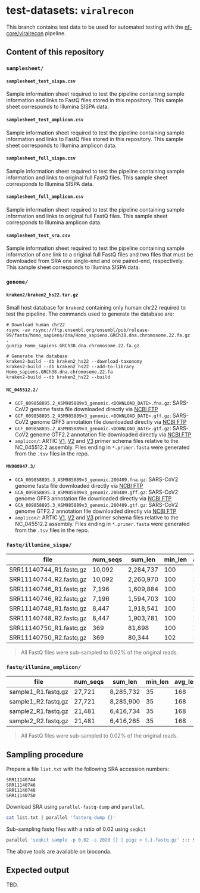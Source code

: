 # test-datasets: `viralrecon`

This branch contains test data to be used for automated testing with the [nf-core/viralrecon](https://github.com/nf-core/viralrecon) pipeline.

## Content of this repository

### `samplesheet/`

#### `samplesheet_test_sispa.csv`

Sample information sheet required to test the pipeline containing sample information and links to FastQ files stored in this repository. This sample sheet corresponds to Illumina SISPA data.

#### `samplesheet_test_amplicon.csv`

Sample information sheet required to test the pipeline containing sample information and links to FastQ files stored in this repository. This sample sheet corresponds to Illumina amplicon data.

#### `samplesheet_full_sispa.csv`

Sample information sheet required to test the pipeline containing sample information and links to original full FastQ files. This sample sheet corresponds to Illumina SISPA data.

#### `samplesheet_full_amplicon.csv`

Sample information sheet required to test the pipeline containing sample information and links to original full FastQ files. This sample sheet corresponds to Illumina amplicon data.

#### `samplesheet_test_sra.csv`
Sample information sheet required to test the pipeline containing sample information of one link to a original full FastQ files and two files that must be downloaded from SRA one single-end and one paired-end, respectively. This sample sheet corresponds to Illumina SISPA data.

### `genome/`

#### `kraken2/kraken2_hs22.tar.gz`

Small host database for `kraken2` containing only human chr22 required to test the pipeline. The commands used to generate the database are:

```
# Download human chr22
rsync -av rsync://ftp.ensembl.org/ensembl/pub/release-99/fasta/homo_sapiens/dna/Homo_sapiens.GRCh38.dna.chromosome.22.fa.gz .
gunzip Homo_sapiens.GRCh38.dna.chromosome.22.fa.gz

# Generate the database
kraken2-build --db kraken2_hs22 --download-taxonomy
kraken2-build --db kraken2_hs22 --add-to-library Homo_sapiens.GRCh38.dna.chromosome.22.fa
kraken2-build --db kraken2_hs22 --build
```

#### `NC_045512.2/`

* `GCF_009858895.2_ASM985889v3_genomic.<DOWNLOAD_DATE>.fna.gz`: SARS-CoV2 genome fasta file downloaded directly via [NCBI FTP](https://ftp.ncbi.nlm.nih.gov/genomes/all/GCF/009/858/895/GCF_009858895.2_ASM985889v3/GCF_009858895.2_ASM985889v3_genomic.fna.gz)
* `GCF_009858895.2_ASM985889v3_genomic.<DOWNLOAD_DATE>.gff.gz`: SARS-CoV2 genome GFF3 annotation file downloaded directly via [NCBI FTP](https://ftp.ncbi.nlm.nih.gov/genomes/all/GCF/009/858/895/GCF_009858895.2_ASM985889v3/GCF_009858895.2_ASM985889v3_genomic.gff.gz)
* `GCF_009858895.2_ASM985889v3_genomic.<DOWNLOAD_DATE>.gtf.gz`: SARS-CoV2 genome GTF2.2 annotation file downloaded directly via [NCBI FTP](https://ftp.ncbi.nlm.nih.gov/genomes/all/GCF/009/858/895/GCF_009858895.2_ASM985889v3/GCF_009858895.2_ASM985889v3_genomic.gtf.gz)
* `amplicon/`: ARTIC [V1](https://github.com/artic-network/artic-ncov2019/tree/master/primer_schemes/nCoV-2019/V1), [V2](https://github.com/artic-network/artic-ncov2019/tree/master/primer_schemes/nCoV-2019/V2) and [V3](https://github.com/artic-network/artic-ncov2019/tree/master/primer_schemes/nCoV-2019/V3) primer schema files relative to the NC_045512.2 assembly. Files ending in `*.primer.fasta` were generated from the `.tsv` files in the repo.

#### `MN908947.3/`

* `GCA_009858895.3_ASM985889v3_genomic.200409.fna.gz`: SARS-CoV2 genome fasta file downloaded directly via [NCBI FTP](https://ftp.ncbi.nlm.nih.gov/genomes/all/GCA/009/858/895/GCA_009858895.3_ASM985889v3/GCA_009858895.3_ASM985889v3_genomic.fna.gz)
* `GCA_009858895.3_ASM985889v3_genomic.200409.gff.gz`: SARS-CoV2 genome GFF3 annotation file downloaded directly via [NCBI FTP](https://ftp.ncbi.nlm.nih.gov/genomes/all/GCA/009/858/895/GCA_009858895.3_ASM985889v3/GCA_009858895.3_ASM985889v3_genomic.gff.gz)
* `GCA_009858895.3_ASM985889v3_genomic.200409.gtf.gz`: SARS-CoV2 genome GTF2.2 annotation file downloaded directly via [NCBI FTP](https://ftp.ncbi.nlm.nih.gov/genomes/all/GCA/009/858/895/GCA_009858895.3_ASM985889v3/GCA_009858895.3_ASM985889v3_genomic.gtf.gz)
* `amplicon/`: ARTIC [V1](https://github.com/artic-network/artic-ncov2019/tree/master/primer_schemes/nCoV-2019/V1), [V2](https://github.com/artic-network/artic-ncov2019/tree/master/primer_schemes/nCoV-2019/V2) and [V3](https://github.com/artic-network/artic-ncov2019/tree/master/primer_schemes/nCoV-2019/V3) primer schema files relative to the NC_045512.2 assembly. Files ending in `*.primer.fasta` were generated from the `.tsv` files in the repo.

### `fastq/illumina_sispa/`

| file                    | num_seqs | sum_len    | min_len | avg_len | max_len | file_size | Sequencer   | LibrarySource      |
|-------------------------|----------|------------|---------|---------|---------|-----------|-------------|--------------------|
| SRR11140744_R1.fastq.gz |   10,092 |  2,284,737 |     100 |   175.5 |     251 |      747K | PE Illumina | Metagenomics       |
| SRR11140744_R2.fastq.gz |   10,092 |  2,260,970 |     100 |   175.5 |     251 |      783K | PE Illumina | Metagenomics       |
| SRR11140746_R1.fastq.gz |    7,196 |  1,609,884 |     100 |   175.5 |     251 |      554K | PE Illumina | Metagenomics       |
| SRR11140746_R2.fastq.gz |    7,196 |  1,594,703 |     100 |   175.5 |     251 |      580K | PE Illumina | Metagenomics       |
| SRR11140748_R1.fastq.gz |    8,447 |  1,918,541 |     100 |   175.5 |     251 |      650K | PE Illumina | Metagenomics       |
| SRR11140748_R2.fastq.gz |    8,447 |  1,903,781 |     100 |   175.5 |     251 |      683K | PE Illumina | Metagenomics       |
| SRR11140750_R1.fastq.gz |      369 |     81,898 |     100 |   175.5 |     251 |       40K | PE Illumina | Metagenomics       |
| SRR11140750_R2.fastq.gz |      369 |     80,344 |     102 |   176.5 |     251 |       41K | PE Illumina | Metagenomics       |

> All FastQ files were sub-sampled to 0.02% of the original reads.

### `fastq/illumina_amplicon/`

| file                    | num_seqs | sum_len    | min_len | avg_len | max_len | file_size | Sequencer   | LibrarySource      |
|-------------------------|----------|------------|---------|---------|---------|-----------|-------------|--------------------|
| sample1_R1.fastq.gz     |   27,721 |  8,285,732 |      35 |     168 |     301 |        4M | PE Illumina | Metagenomics       |
| sample1_R2.fastq.gz     |   27,721 |  8,285,900 |      35 |     168 |     301 |        4M | PE Illumina | Metagenomics       |
| sample2_R1.fastq.gz     |   21,481 |  6,416,734 |      35 |     168 |     301 |        3M | PE Illumina | Metagenomics       |
| sample2_R2.fastq.gz     |   21,481 |  6,416,265 |      35 |     168 |     301 |        3M | PE Illumina | Metagenomics       |

> All FastQ files were sub-sampled to 0.02% of the original reads.

## Sampling procedure

Prepare a file `list.txt` with the following SRA accession numbers:

```
SRR11140744
SRR11140746
SRR11140748
SRR11140750
```

Download SRA using `parallel-fastq-dump` and `parallel`.

```bash
cat list.txt | parallel 'fasterq-dump {}'
```

Sub-sampling fastq files with a ratio of 0.02 using `seqkit`

```bash
parallel 'seqkit sample -p 0.02 -s 2020 {} | pigz > {.}.fastq.gz' ::: SRR*
```

The above tools are available on bioconda.

## Expected output

TBD.
